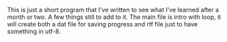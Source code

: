 This is just a short program that I've written to see what I've learned after a month or two. A few things still to add to it. The main file is intro with loop, it will create both a dat file for saving progress and rtf file just to have something in utf-8.
